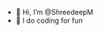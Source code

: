 - 👋 Hi, I’m @ShreedeepM
- 👀 I do coding for fun

<!---
ShreedeepM/ShreedeepM is a ✨ special ✨ repository because its `README.md` (this file) appears on your GitHub profile.
You can click the Preview link to take a look at your changes.
--->
